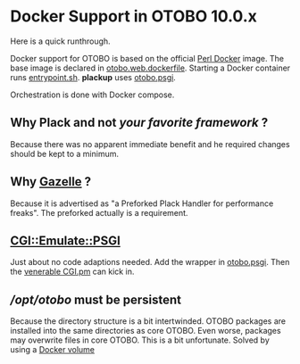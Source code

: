 # Docker Support in OTOBO 10.0.x

Here is a quick runthrough.

Docker support for OTOBO is based on the official [Perl Docker](https://hub.docker.com/_/perl) image. The base image is declared in [otobo.web.dockerfile](https://github.com/RotherOSS/otobo/blob/rel-10_0/otobo.web.dockerfile#L10).
Starting a Docker container runs [entrypoint.sh](https://github.com/RotherOSS/otobo/blob/rel-10_0/bin/docker/entrypoint.sh#L114).
**plackup** uses [otobo.psgi](https://github.com/RotherOSS/otobo/blob/rel-10_0/bin/psgi-bin/otobo.psgi#L638).

Orchestration is done with Docker compose.

## Why Plack and not *your favorite framework* ?

Because there was no apparent immediate benefit and he required changes should be kept to a minimum.

## Why [Gazelle](https://metacpan.org/pod/Gazelle) ?

Because it is advertised as "a Preforked Plack Handler for performance freaks". The preforked actually is a requirement.

## [CGI::Emulate::PSGI](https://metacpan.org/pod/CGI::Emulate::PSGI)

Just about no code adaptions needed. Add the wrapper in [otobo.psgi](https://github.com/RotherOSS/otobo/blob/rel-10_0/bin/psgi-bin/otobo.psgi#L509). Then the [venerable CGI.pm](https://github.com/RotherOSS/otobo/blob/rel-10_0/Kernel/System/Web/Request.pm#L93) can kick in.

## _/opt/otobo_ must be persistent

Because the directory structure is a bit intertwinded. OTOBO packages are installed into the same directories as core OTOBO. Even worse, packages may overwrite files in core OTOBO.
This is a bit unfortunate. Solved by using a [Docker volume](https://github.com/RotherOSS/otobo-docker/blob/rel-10_0/docker-compose/otobo-base.yml#L61) 
